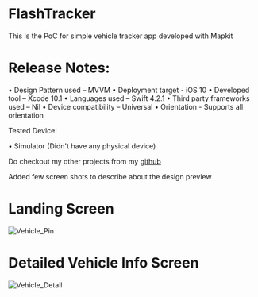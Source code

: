 # FlashTracker

This is the PoC for simple vehicle tracker app developed with Mapkit

# Release Notes:

•	Design Pattern used – MVVM •	Deployment target - iOS 10 •	Developed tool – Xcode 10.1 •	Languages used – Swift 4.2.1 • Third party frameworks used – Nil •	Device compatibility – Universal • Orientation - Supports all orientation 

Tested Device:

•	Simulator (Didn't have any physical device)

Do checkout my other projects from my [github](https://github.com/Mukesh-iOS)

Added few screen shots to describe about the design preview

# Landing Screen

![Vehicle_Pin](https://user-images.githubusercontent.com/30231975/54474262-ef1b6900-4808-11e9-9591-7b8f118d3b75.png)

# Detailed Vehicle Info Screen

![Vehicle_Detail](https://user-images.githubusercontent.com/30231975/54474267-12461880-4809-11e9-848b-ad316c10eee9.png)
